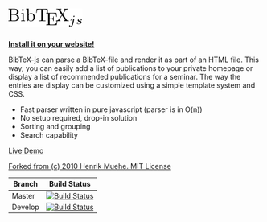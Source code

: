 # ![BibTeX-js](wiki/logo.png) #
**[Install it on your website!](https://github.com/pcooksey/bibtex-js/wiki)**

BibTeX-js can parse a BibTeX-file and render it as part of an HTML file. This way, you can easily add a list of publications to your private homepage or display a list of recommended publications for a seminar. The way the entries are display can be customized using a simple template system and CSS.

* Fast parser written in pure javascript (parser is in O(n))
* No setup required, drop-in solution
* Sorting and grouping
* Search capability

[Live Demo](http://www.cs.cmu.edu/~mmv/Veloso.html) 

[Forked from (c) 2010 Henrik Muehe. MIT License](https://code.google.com/p/bibtex-js/)

| Branch | Build Status |
| ------ | ------------ |
| Master | [![Build Status](https://travis-ci.org/pcooksey/bibtex-js.svg?branch=master)](https://travis-ci.org/pcooksey/bibtex-js)|
| Develop | [![Build Status](https://travis-ci.org/pcooksey/bibtex-js.svg?branch=develop)](https://travis-ci.org/pcooksey/bibtex-js) |
